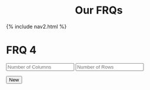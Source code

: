 <br>
<br>
<h1 style ="text-align: center">Our FRQs</h1>

<div id="title">
{% include nav2.html %}
</div>

# FRQ 4

<input id="numCols" type="text" placeholder="Number of Columns" />
<input id="numRows" type="text" placeholder="Number of Rows" />

<button id="refresh-button">New</button>

<div id="table-container"></div>

<script>

const tableContainer = document.getElementById("table-container");

// Refresh button to refresh table

const refreshButton = document.getElementById('refresh-button');

// Refresh table
function refreshTable() {
  let numCols = document.getElementById("numCols").value;
  let numRows = document.getElementById("numRows").value;

  const API_URL = `https://f1.aadit.dev/api/lightboard/?numRows=${numRows}&numCols=${numCols}&percentLightsOff=0.0`;

  fetch(API_URL)
    .then(response => response.json())
    .then(data => {

        // Remove the existing table
        while (tableContainer.firstChild) {
        tableContainer.removeChild(tableContainer.firstChild);
        }

        // Styling for table
        const table = document.createElement('table');
        table.style.width = '50%';
        table.style.margin = '0 auto';

        // Set row value based on object's row value, create row if new
        let currentRow;
        for (const { row, column, light } of data) {
        if (row !== currentRow) {
            currentRow = row;
            const tr = document.createElement('tr');
            table.appendChild(tr);
        }

        // Create box element with background color based on rgb value
        const td = document.createElement('td');
        td.style.backgroundColor = `rgb(${light.red}, ${light.green}, ${light.blue})`;

        // Set text color based on brightness
        const brightness = (light.red * 299 + light.green * 587 + light.blue * 114) / 1000;
        if (brightness < 128) {
          td.style.color = 'white';
        } else {
          td.style.color = 'black';
        }

        // Styling for the text inside the box, append to table
        td.innerText = `#${light.red.toString(16).padStart(2, '0')}${light.green.toString(16).padStart(2, '0')}${light.blue.toString(16).padStart(2, '0')}`;
        td.style.textAlign = 'center';
        td.style.verticalAlign = 'middle';
        td.style.fontFamily = 'monospace';
        table.lastElementChild.appendChild(td);
      }

    // Add the new table to the table container
    tableContainer.appendChild(table);

    });
}

refreshButton.addEventListener('click', refreshTable);

</script>